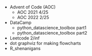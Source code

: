 - Advent of Code (AOC)
  - AOC 2021 4/25 
  - AOC 2022 2/25
- DataCamp
  - python_datascience_toolbox part1
  - python_datascience_toolbox part2
- Leetcode 2/inf 
- dot graphviz for making flowcharts 
- R_shenanigans 
